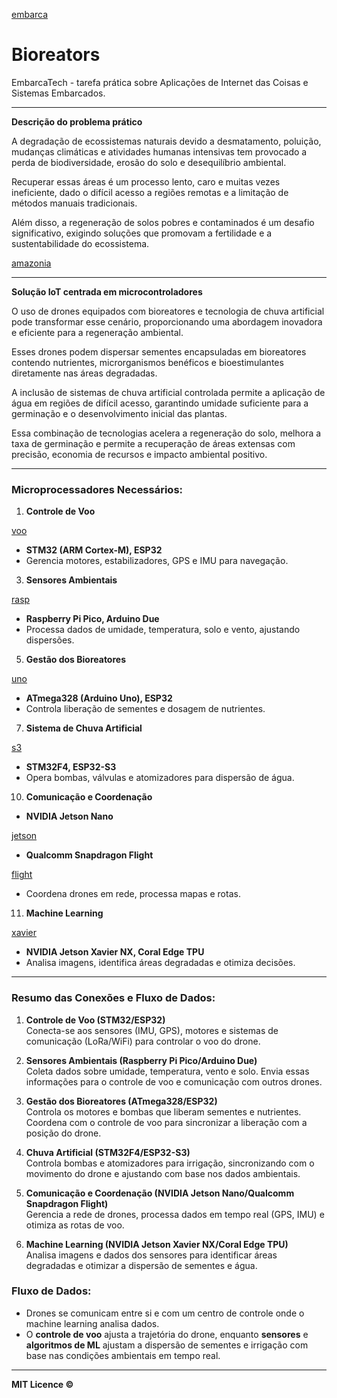 [embarca](embarca.png)

# Bioreators 

EmbarcaTech - tarefa prática sobre Aplicações de Internet das Coisas e Sistemas Embarcados.

-------------------------------------------------------------------------------------------------------------------

**Descrição do problema prático**

A degradação de ecossistemas naturais devido a desmatamento, poluição, mudanças climáticas e atividades humanas intensivas tem provocado a perda de biodiversidade, erosão do solo e desequilíbrio ambiental. 

Recuperar essas áreas é um processo lento, caro e muitas vezes ineficiente, dado o difícil acesso a regiões remotas e a limitação de métodos manuais tradicionais. 

Além disso, a regeneração de solos pobres e contaminados é um desafio significativo, exigindo soluções que promovam a fertilidade e a sustentabilidade do ecossistema.

[amazonia](amazonia.png)

-------------------------------------------------------------------------------------------------------------------

**Solução IoT centrada em microcontroladores**

O uso de drones equipados com bioreatores e tecnologia de chuva artificial pode transformar esse cenário, proporcionando uma abordagem inovadora e eficiente para a regeneração ambiental. 

Esses drones podem dispersar sementes encapsuladas em bioreatores contendo nutrientes, microrganismos benéficos e bioestimulantes diretamente nas áreas degradadas. 

A inclusão de sistemas de chuva artificial controlada permite a aplicação de água em regiões de difícil acesso, garantindo umidade suficiente para a germinação e o desenvolvimento inicial das plantas. 

Essa combinação de tecnologias acelera a regeneração do solo, melhora a taxa de germinação e permite a recuperação de áreas extensas com precisão, economia de recursos e impacto ambiental positivo.

-------------------------------------------------------------------------------------------------------------------

### Microprocessadores Necessários:  

1. **Controle de Voo**

   
[voo](voo.png)


   - **STM32 (ARM Cortex-M), ESP32**   
   - Gerencia motores, estabilizadores, GPS e IMU para navegação.  

3. **Sensores Ambientais**

   
[rasp](rasp.png)


   - **Raspberry Pi Pico, Arduino Due**   
   - Processa dados de umidade, temperatura, solo e vento, ajustando dispersões.  

5. **Gestão dos Bioreatores**


[uno](uno.png)


   - **ATmega328 (Arduino Uno), ESP32**   
   - Controla liberação de sementes e dosagem de nutrientes.  

7. **Sistema de Chuva Artificial**

   
[s3](s3.png)


   - **STM32F4, ESP32-S3** 
   - Opera bombas, válvulas e atomizadores para dispersão de água.  

10. **Comunicação e Coordenação**

   - **NVIDIA Jetson Nano**


[jetson](jetson.png)


   - **Qualcomm Snapdragon Flight**


[flight](flight.png)


   - Coordena drones em rede, processa mapas e rotas.  

11. **Machine Learning**

    
[xavier](xavier.png)


   - **NVIDIA Jetson Xavier NX, Coral Edge TPU**
   - Analisa imagens, identifica áreas degradadas e otimiza decisões.

-----------------------------------------------------------------------------------------------------------------------

### **Resumo das Conexões e Fluxo de Dados:**

1. **Controle de Voo (STM32/ESP32)**  
   Conecta-se aos sensores (IMU, GPS), motores e sistemas de comunicação (LoRa/WiFi) para controlar o voo do drone.

2. **Sensores Ambientais (Raspberry Pi Pico/Arduino Due)**  
   Coleta dados sobre umidade, temperatura, vento e solo. Envia essas informações para o controle de voo e comunicação com outros drones.

3. **Gestão dos Bioreatores (ATmega328/ESP32)**  
   Controla os motores e bombas que liberam sementes e nutrientes. Coordena com o controle de voo para sincronizar a liberação com a posição do drone.

4. **Chuva Artificial (STM32F4/ESP32-S3)**  
   Controla bombas e atomizadores para irrigação, sincronizando com o movimento do drone e ajustando com base nos dados ambientais.

5. **Comunicação e Coordenação (NVIDIA Jetson Nano/Qualcomm Snapdragon Flight)**  
   Gerencia a rede de drones, processa dados em tempo real (GPS, IMU) e otimiza as rotas de voo.

6. **Machine Learning (NVIDIA Jetson Xavier NX/Coral Edge TPU)**  
   Analisa imagens e dados dos sensores para identificar áreas degradadas e otimizar a dispersão de sementes e água.

### **Fluxo de Dados:**
- Drones se comunicam entre si e com um centro de controle onde o machine learning analisa dados.
- O **controle de voo** ajusta a trajetória do drone, enquanto **sensores** e **algoritmos de ML** ajustam a dispersão de sementes e irrigação com base nas condições ambientais em tempo real.

-----------------------------------------------------------------------------------------------------------------------

**MIT Licence ©**



